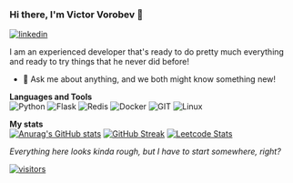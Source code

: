 ### Hi there, I'm Victor Vorobev 👋
[![linkedin](https://img.shields.io/badge/LinkedIn-0077B5?style=for-the-badge&logo=linkedin&logoColor=white)](https://www.linkedin.com/in/victor-vorobev-7281b016b/)

I am an experienced developer that's ready to do pretty much everything and ready to try things that he never did before!

- 💬 Ask me about anything, and we both might know something new!
  

**Languages and Tools**  
![Python](https://img.shields.io/badge/Python-3776AB?style=for-the-badge&logo=python&logoColor=white)
![Flask](https://img.shields.io/badge/Flask-000000?style=for-the-badge&logo=flask&logoColor=white)
![Redis](https://img.shields.io/badge/redis-%23DD0031.svg?&style=for-the-badge&logo=redis&logoColor=white)
![Docker](https://img.shields.io/badge/Docker-2CA5E0?style=for-the-badge&logo=docker&logoColor=white)
![GIT](https://img.shields.io/badge/Git-F05032?style=for-the-badge&logo=git&logoColor=white)
![Linux](https://img.shields.io/badge/Linux-FCC624?style=for-the-badge&logo=linux&logoColor=black)

  

**My stats**  
[![Anurag's GitHub stats](https://github-readme-stats.vercel.app/api?username=victorvorobev)](https://github.com/anuraghazra/github-readme-stats)
[![GitHub Streak](http://github-readme-streak-stats.herokuapp.com?user=victorvorobev)](https://git.io/streak-stats)
[![Leetcode Stats](https://leetcode.card.workers.dev/?username=victorvorobev&extension=activity)](https://github.com/JacobLinCool/LeetCode-Stats-Card)



*Everything here looks kinda rough, but I have to start somewhere, right?*

[![visitors](https://visitor-badge.glitch.me/badge?page_id=victorvorobev)](https://visitor-badge.glitch.me/#d)
